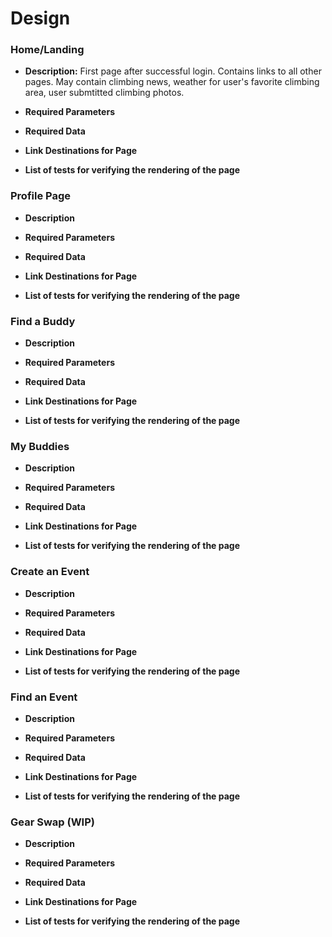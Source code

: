 # Design

### Home/Landing
* __Description:__ 
First page after successful login.  Contains links to all other pages.  May contain climbing news, weather for user's favorite climbing area, user submtitted climbing photos.
* __Required Parameters__

* __Required Data__

* __Link Destinations for Page__

* __List of tests for verifying the rendering of the page__

### Profile Page
* __Description__ 

* __Required Parameters__

* __Required Data__

* __Link Destinations for Page__

* __List of tests for verifying the rendering of the page__

### Find a Buddy
* __Description__ 

* __Required Parameters__

* __Required Data__

* __Link Destinations for Page__

* __List of tests for verifying the rendering of the page__

### My Buddies
* __Description__ 

* __Required Parameters__

* __Required Data__

* __Link Destinations for Page__

* __List of tests for verifying the rendering of the page__

### Create an Event
* __Description__ 

* __Required Parameters__

* __Required Data__

* __Link Destinations for Page__

* __List of tests for verifying the rendering of the page__

### Find an Event
* __Description__ 

* __Required Parameters__

* __Required Data__

* __Link Destinations for Page__

* __List of tests for verifying the rendering of the page__

### Gear Swap (WIP)
* __Description__ 

* __Required Parameters__

* __Required Data__

* __Link Destinations for Page__

* __List of tests for verifying the rendering of the page__


